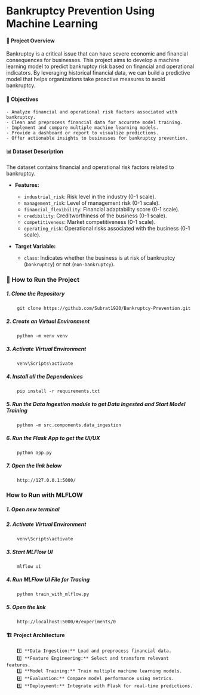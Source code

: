 # Bankruptcy Prevention Using Machine Learning
#### 📌 Project Overview
Bankruptcy is a critical issue that can have severe economic and financial consequences for businesses. This project aims to develop a machine learning model to predict bankruptcy risk based on financial and operational indicators. By leveraging historical financial data, we can build a predictive model that helps organizations take proactive measures to avoid bankruptcy.

#### 🚀 Objectives
    - Analyze financial and operational risk factors associated with bankruptcy.
    - Clean and preprocess financial data for accurate model training.
    - Implement and compare multiple machine learning models.
    - Provide a dashboard or report to visualize predictions.
    - Offer actionable insights to businesses for bankruptcy prevention.

#### 📊 Dataset Description
The dataset contains financial and operational risk factors related to bankruptcy. 

- **Features:**
  - `industrial_risk`: Risk level in the industry (0-1 scale).
  - `management_risk`: Level of management risk (0-1 scale).
  - `financial_flexibility`: Financial adaptability score (0-1 scale).
  - `credibility`: Creditworthiness of the business (0-1 scale).
  - `competitiveness`: Market competitiveness (0-1 scale).
  - `operating_risk`: Operational risks associated with the business (0-1 scale).
  
- **Target Variable:**
  - `class`: Indicates whether the business is at risk of bankruptcy (`bankruptcy`) or not (`non-bankruptcy`).


### 📌 How to Run the Project
##### 1. Clone the Repository
        git clone https://github.com/Subrat1920/Bankruptcy-Prevention.git
##### 2. Create an Virtual Environment
        python -m venv venv
##### 3. Activate Virtual Environment
        venv\Scripts\activate
##### 4. Install all the Dependenices
        pip install -r requirements.txt
##### 5. Run the Data Ingestion module to get Data Ingested and Start Model Training
        python -m src.components.data_ingestion
##### 6. Run the Flask App to get the UI/UX 
        python app.py        
##### 7. Open the link below
        http://127.0.0.1:5000/

### How to Run with MLFLOW
##### 1. Open new terminal
##### 2. Activate Virtual Environment
        venv\Scripts\activate
##### 3. Start MLFlow UI
        mlflow ui
##### 4. Run MLFlow UI File for Tracing
        python train_with_mlflow.py
##### 5. Open the link
        http://localhost:5000/#/experiments/0

#### 🏗️ Project Architecture
        1️⃣ **Data Ingestion:** Load and preprocess financial data.
        2️⃣ **Feature Engineering:** Select and transform relevant features.
        3️⃣ **Model Training:** Train multiple machine learning models.
        4️⃣ **Evaluation:** Compare model performance using metrics.
        5️⃣ **Deployment:** Integrate with Flask for real-time predictions.

